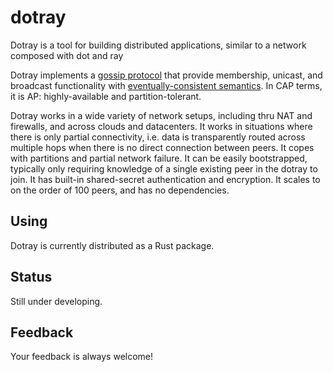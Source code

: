 # dotray

Dotray is a tool for building distributed applications, similar to a network composed with dot and ray 

Dotray implements a [gossip protocol](https://en.wikipedia.org/wiki/Gossip_protocol)
that provide membership, unicast, and broadcast functionality
with [eventually-consistent semantics](https://en.wikipedia.org/wiki/Eventual_consistency).
In CAP terms, it is AP: highly-available and partition-tolerant.

Dotray works in a wide variety of network setups, including thru NAT and firewalls, and across clouds and datacenters.
It works in situations where there is only partial connectivity,
 i.e. data is transparently routed across multiple hops when there is no direct connection between peers.
It copes with partitions and partial network failure.
It can be easily bootstrapped, typically only requiring knowledge of a single existing peer in the dotray to join.
It has built-in shared-secret authentication and encryption.
It scales to on the order of 100 peers, and has no dependencies.

## Using

Dotray is currently distributed as a Rust package.


## Status
Still under developing.

## Feedback
Your feedback is always welcome!
